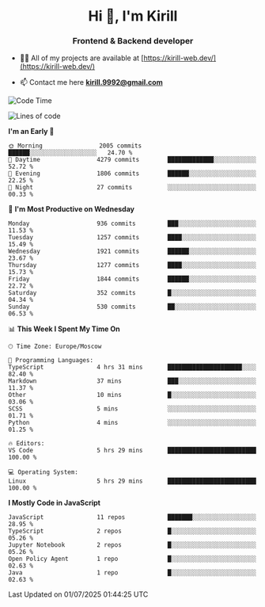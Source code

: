 <h1 align="center">Hi 👋, I'm Kirill</h1>
<h3 align="center">Frontend & Backend developer</h3>

- 👨‍💻 All of my projects are available at [https://kirill-web.dev/](https://kirill-web.dev/)

- 📫 Contact me here **kirill.9992@gmail.com**











<!--START_SECTION:waka-->
![Code Time](http://img.shields.io/badge/Code%20Time-2%2C266%20hrs%2055%20mins-blue)

![Lines of code](https://img.shields.io/badge/From%20Hello%20World%20I%27ve%20Written-5.1%20million%20lines%20of%20code-blue)

**I'm an Early 🐤** 

```text
🌞 Morning                2005 commits        ██████░░░░░░░░░░░░░░░░░░░   24.70 % 
🌆 Daytime                4279 commits        █████████████░░░░░░░░░░░░   52.72 % 
🌃 Evening                1806 commits        ██████░░░░░░░░░░░░░░░░░░░   22.25 % 
🌙 Night                  27 commits          ░░░░░░░░░░░░░░░░░░░░░░░░░   00.33 % 
```
📅 **I'm Most Productive on Wednesday** 

```text
Monday                   936 commits         ███░░░░░░░░░░░░░░░░░░░░░░   11.53 % 
Tuesday                  1257 commits        ████░░░░░░░░░░░░░░░░░░░░░   15.49 % 
Wednesday                1921 commits        ██████░░░░░░░░░░░░░░░░░░░   23.67 % 
Thursday                 1277 commits        ████░░░░░░░░░░░░░░░░░░░░░   15.73 % 
Friday                   1844 commits        ██████░░░░░░░░░░░░░░░░░░░   22.72 % 
Saturday                 352 commits         █░░░░░░░░░░░░░░░░░░░░░░░░   04.34 % 
Sunday                   530 commits         ██░░░░░░░░░░░░░░░░░░░░░░░   06.53 % 
```


📊 **This Week I Spent My Time On** 

```text
🕑︎ Time Zone: Europe/Moscow

💬 Programming Languages: 
TypeScript               4 hrs 31 mins       █████████████████████░░░░   82.40 % 
Markdown                 37 mins             ███░░░░░░░░░░░░░░░░░░░░░░   11.37 % 
Other                    10 mins             █░░░░░░░░░░░░░░░░░░░░░░░░   03.06 % 
SCSS                     5 mins              ░░░░░░░░░░░░░░░░░░░░░░░░░   01.71 % 
Python                   4 mins              ░░░░░░░░░░░░░░░░░░░░░░░░░   01.25 % 

🔥 Editors: 
VS Code                  5 hrs 29 mins       █████████████████████████   100.00 % 

💻 Operating System: 
Linux                    5 hrs 29 mins       █████████████████████████   100.00 % 
```

**I Mostly Code in JavaScript** 

```text
JavaScript               11 repos            ███████░░░░░░░░░░░░░░░░░░   28.95 % 
TypeScript               2 repos             █░░░░░░░░░░░░░░░░░░░░░░░░   05.26 % 
Jupyter Notebook         2 repos             █░░░░░░░░░░░░░░░░░░░░░░░░   05.26 % 
Open Policy Agent        1 repo              █░░░░░░░░░░░░░░░░░░░░░░░░   02.63 % 
Java                     1 repo              █░░░░░░░░░░░░░░░░░░░░░░░░   02.63 % 
```




 Last Updated on 01/07/2025 01:44:25 UTC
<!--END_SECTION:waka-->
